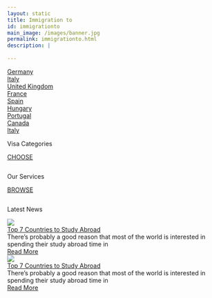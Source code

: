 ```yaml
---
layout: static
title: Immigration to
id: immigrationto
main_image: /images/banner.jpg
permalink: immigrationto.html
description: |
 
---
```

<div class="ui vertical stripe pad_140 imigrationto_sec" >
    <div class="ui container">
      <div class="ui three column stackable grid">
        <div class="column">
                <a class="example-image-link ui image" href="images/immigration-img1.jpg" data-lightbox="example-set" data-title="Click anywhere outside the image or the X to the right to close." style="background-image:url('images/immigration-img1.jpg')">
                  <div class="ui grid centered middle aligned overlay m_0 ">
                      <div class="border_div"></div>
                      <div class="sixteen wide column text_center">
                          Germany
                      </div>
                    </div>
                </a>
        </div>
        <div class="column">
                <a class="example-image-link ui image" href="images/immigration-img2.jpg" data-lightbox="example-set" data-title="Click anywhere outside the image or the X to the right to close." style="background-image:url('images/immigration-img2.jpg')">
                    <div class="ui grid centered middle aligned overlay m_0 ">
                      <div class="border_div"></div>
                      <div class="sixteen wide column text_center">
                          Italy
                      </div>
                    </div>
                </a>
        </div>
        <div class="column">
                <a class="example-image-link ui image" href="images/immigration-img3.jpg" data-lightbox="example-set" data-title="Click anywhere outside the image or the X to the right to close." style="background-image:url('images/immigration-img3.jpg')">
                    <div class="ui grid centered middle aligned overlay m_0 ">
                      <div class="border_div"></div>
                      <div class="sixteen wide column text_center">
                          United Kingdom
                      </div>
                    </div>
                </a>
        </div>
        <div class="column">
                <a class="example-image-link ui image" href="images/immigration-img4.jpg" data-lightbox="example-set" data-title="Click anywhere outside the image or the X to the right to close." style="background-image:url('images/immigration-img4.jpg')">
                  <div class="ui grid centered middle aligned overlay m_0 ">
                      <div class="border_div"></div>
                      <div class="sixteen wide column text_center">
                          France
                      </div>
                    </div>
                </a>
        </div>
        <div class="column">
                <a class="example-image-link ui image" href="images/immigration-img5.jpg" data-lightbox="example-set" data-title="Click anywhere outside the image or the X to the right to close." style="background-image:url('images/immigration-img5.jpg')">
                    <div class="ui grid centered middle aligned overlay m_0 ">
                      <div class="border_div"></div>
                      <div class="sixteen wide column text_center">
                          Spain
                      </div>
                    </div>
                </a>
        </div>
        <div class="column">
                <a class="example-image-link ui image" href="images/immigration-img6.jpg" data-lightbox="example-set" data-title="Click anywhere outside the image or the X to the right to close." style="background-image:url('images/immigration-img6.jpg')">
                    <div class="ui grid centered middle aligned overlay m_0 ">
                      <div class="border_div"></div>
                      <div class="sixteen wide column text_center">
                         Hungary
                      </div>
                    </div>
                </a>
        </div>
        <div class="column">
                <a class="example-image-link ui image" href="images/immigration-img7.jpg" data-lightbox="example-set" data-title="Click anywhere outside the image or the X to the right to close." style="background-image:url('images/immigration-img7.jpg')">
                  <div class="ui grid centered middle aligned overlay m_0 ">
                      <div class="border_div"></div>
                      <div class="sixteen wide column text_center">
                          Portugal
                      </div>
                    </div>
                </a>
        </div>
        <div class="column">
                <a class="example-image-link ui image" href="images/immigration-img8.jpg" data-lightbox="example-set" data-title="Click anywhere outside the image or the X to the right to close." style="background-image:url('images/immigration-img8.jpg')">
                    <div class="ui grid centered middle aligned overlay m_0 ">
                      <div class="border_div"></div>
                      <div class="sixteen wide column text_center">
                          Canada
                      </div>
                    </div>
                </a>
        </div>
        <div class="column">
                <a class="example-image-link ui image" href="images/immigration-img9.jpg" data-lightbox="example-set" data-title="Click anywhere outside the image or the X to the right to close." style="background-image:url('images/immigration-img9.jpg')">
                    <div class="ui grid centered middle aligned overlay m_0 ">
                      <div class="border_div"></div>
                      <div class="sixteen wide column text_center">
                          Italy
                      </div>
                    </div>
                </a>
        </div>
      </div>
    </div>
</div>   
<div class="ui vertical stripe catg_serv" >
        <div class="ui grid center-aligned stackable">
                <div class="eight wide tablet eight wide computer column sixteen wide mobile text_center first">
                    <div class=" white wrap">
                                <p class="p_40 white mb_20">
                                   Visa Categories
                                </p>
                                <p><a href="/visa_category.html" class="button_style1 size-medium">CHOOSE</a></p>
                    </div>
                </div>
                <div class="eight wide tablet eight wide computer column sixteen wide mobile text_center sec">
                    <div class=" white wrap">
                                <p class="p_40 white mb_20">
                                   Our Services
                                </p>
                                <p><a href="/services.html" class="button_style1 size-medium">BROWSE</a></p>
                    </div>
                </div>
        </div>
</div>
<div class="ui vertical stripe pad_140 client_say" >
        <div class="ui container">
                <p class="section_heading mb_40 theme_green text_center">Latest News</p>
                <div class="ui grid stackable centered aligned">
                        <div class="eight wide column">
                            <div class="ui link">
                                <div class="m-0-auto">
                                    <div class="mb_20">
                                        <img class="ui centered image" src="images/news1.jpg">
                                    </div>
                                    <div class=" text_center">
                                        <div class="p_20 mb_20"><a class="theme_green" href="#">Top 7 Countries to Study Abroad</a></div>
                                        <div class="p_16 mb_20">
                                                There’s probably a good reason that most of the world is interested in spending their study abroad time in
                                        </div>
                                        <a href="#" class="button_style1 size-medium">Read More</a>
                                    </div>
                                </div>
                            </div>
                        </div>
                        <div class="eight wide column">
                                <div class="ui link">
                                    <div class="m-0-auto">
                                        <div class="mb_20">
                                            <img class="ui image centered" src="images/news2.jpg">
                                        </div>
                                        <div class=" text_center">
                                            <div class="p_20 mb_20"><a class="theme_green" href="#">Top 7 Countries to Study Abroad</a></div>
                                            <div class="p_16 mb_20">
                                                    There’s probably a good reason that most of the world is interested in spending their study abroad time in
                                            </div>
                                            <a href="#" class="button_style1 size-medium">Read More</a>
                                        </div>
                                    </div>
                                </div>
                            </div>
                    </div>
        </div>
</div>